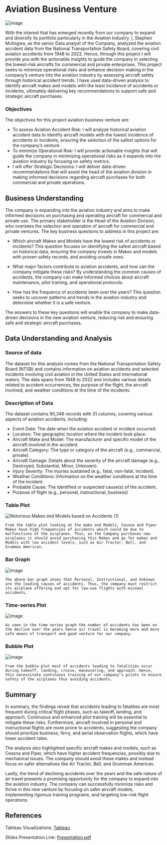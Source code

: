 # Aviation Business Venture
![image](https://github.com/user-attachments/assets/df7993c9-481b-45fa-890f-a74188b2be62)

With the interest that has emerged recently from our company to expand and diversify its portfolio particularly in the Aviation Industry. I, Stephen Mulingwa, as the senior Data analyst of the Company, analyzed the aviation accident data from the National Transportation Safety Board, covering civil aviation accidents from 1948 to 2022. Hence, through this project I will provide you with the actionable insights to guide the company in selecting the lowest-risk aircrafts for commercial and private enterprises. This project seeks to minimize operational risks and enhance decision-making in the company’s venture into the aviation industry by assessing aircraft safety through historical accident trends. I have used data-driven analysis to identify aircraft makes and models with the least incidence of accidents or incidents, ultimately delivering key recommendations to support safe and strategic aircraft purchases.

### Objectives
The objectives for this project aviation business venture are:
* To assess Aviation Accident Risk: I will analyze historical aviation accident data to identify aircraft models with the lowest incidence of accidents or incidents, ensuring the selection of the safest options for the company’s venture.
* To minimize Operational Risk: I will provide actionable insights that will guide the company in minimizing operational risks as it expands into the aviation industry by focusing on safety metrics.
* I will offer Strategic Decisions: I will deliver data-driven recommendations that will assist the head of the aviation division in making informed decisions regarding aircraft purchases for both commercial and private operations.

## Business Understanding
The company is expanding into the aviation industry and aims to make informed decisions on purchasing and operating aircraft for commercial and private use. The primary stakeholder is the Head of the Aviation Division, who oversees the selection and operation of aircraft for commercial and private ventures. The key business questions to address in this project are:

* Which aircraft Makes and Models have the lowest risk of accidents or incidents?
This question focuses on identifying the safest aircraft based on historical data, ensuring the company invests in Makes and models with proven safety records, and avoiding unsafe ones.

* What major factors contribute to aviation accidents, and how can the company mitigate these risks?
By understanding the common causes of accidents, the company can make informed choices about aircraft maintenance, pilot training, and operational protocols.

* How has the frequency of accidents been over the years?
This question seeks to uncover patterns and trends in the aviation industry and determine whether it is a safe venture.

The answers to these key questions will enable the company to make data-driven decisions in the new aviation venture, reducing risk and ensuring safe and strategic aircraft purchases.


## Data Understanding and Analysis
### Source of data
The dataset for this analysis comes from the National Transportation Safety Board (NTSB) and contains information on aviation accidents and selected incidents involving civil aviation in the United States and international waters. The data spans from 1948 to 2022 and includes various details related to accident occurrences, the purpose of the flight, the aircraft involved, and weather conditions at the time of the incidents.

### Description of Data
The dataset contains 90,348 records with 31 columns, covering various aspects of aviation accidents, including:
* Event Date: The date when the aviation accident or incident occurred.
* Location: The geographic location where the incident took place.
* Aircraft Make and Model: The manufacturer and specific model of the aircraft involved in the accident.
* Aircraft Category: The type or category of the aircraft (e.g., commercial, private).
* Aircraft Damage: Details about the severity of the aircraft damage (e.g., Destroyed, Substantial, Minor, Unknown).
* Injury Severity: The injuries sustained (e.g., fatal, non-fatal, incident).
* Weather Conditions: Information on the weather conditions at the time of the incident.
* Probable Cause: The identified or suspected cause(s) of the accident.
* Purpose of flight (e.g., personal, instructional, business)

### Table Plot
![Notorious Makes and Models based on Accidents (1)](https://github.com/user-attachments/assets/6300b24e-12cd-4e9d-879d-3b5bdb35bd4b)

`From the table plot looking at the make and Models, Cessna and Piper Makes have high frequencies of accidents which could be due to malfunctions of the airplanes. Thus, as the Company purchases new airplanes it should avoid purchasing this Makes and go for makes and Models with low accident levels, such as Air Tractor, Bell, and Grumman American.`

### Bar Graph
![image](https://github.com/user-attachments/assets/022b4cb5-d40b-4fa2-a47e-e8035440c26e)

`The above bar graph shows that Personal, Instructional, and Unknown are the leading causes of accidents.
Thus, the company must restrict its airplane offering and opt for low-use flights with minimal accidents.`

### Time-series Plot
![image](https://github.com/user-attachments/assets/2073411f-3f28-42c7-8e65-ea2ccefa133d)

`As seen in the time series graph the number of accidents has been on the decline over the years hence air travel is becoming more and more safe means of transport and good venture for our company.`

### Bubble Plot
![image](https://github.com/user-attachments/assets/45291ae7-95f7-452b-9885-9778ab15ad52)

`From the bubble plot most of accidents leading to fatalities occur during takeoff, landing, cruise, maneuvering, and approach. Hence, this necessitate continuous training of our company’s pilots to ensure safety of the airplanes thus avoiding accidents.`

## Summary

In summary, the findings reveal that accidents leading to fatalities are most frequent during critical flight phases, such as takeoff, landing, and approach. Continuous and enhanced pilot training will be essential to mitigate these risks. Furthermore, aircraft involved in personal and instructional flights are more prone to accidents, suggesting the company should prioritize business, ferry, and aerial observation flights, which have lower accident rates.

The analysis also highlighted specific aircraft makes and models, such as Cessna and Piper, which have higher accident frequencies, possibly due to mechanical issues. The company should avoid these makes and instead focus on safer alternatives like Air Tractor, Bell, and Grumman American.

Lastly, the trend of declining accidents over the years and the safe nature of air travel presents a promising opportunity for the company to expand into the aviation industry. The company can successfully minimize risks and thrive in this new venture by focusing on safer aircraft models, implementing rigorous training programs, and targeting low-risk flight operations.

## References

Tableau Visualizations: [Tableau](https://public.tableau.com/app/profile/stephen.mulingwa8804/viz/AviationDataVisualization_17276866896030/AviationDataVisualization?publish=yes)

Slides Presentation Link: [Presentation.pdf](https://docs.google.com/presentation/d/1p9Vrm6vmiBRkkRiR2_G9xcrYpl8ryqaYFOiQaIxSpq4/edit#slide=id.g1e122c60b65_0_13)
